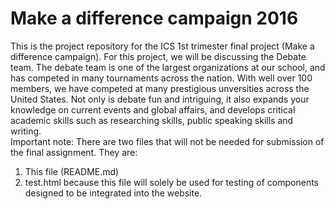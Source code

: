 # Make a difference campaign 2016
This is the project repository for the ICS 1st trimester final project (Make a difference campaign). For this project, we will be discussing the Debate team. The debate team is one of the largest organizations at our school, and has competed in many tournaments across the nation. With well over 100 members, we have competed at many prestigious unversities across the United States. 
Not only is debate fun and intriguing, it also expands your knowledge on current events and global affairs, and develops critical academic skills such as researching skills, public speaking skills and writing. 
<br>
Important note: There are two files that will not be needed for submission of the final assignment. They are:
<ol>
<li> This file (README.md) </li>
<li> test.html because this file will solely be used for testing of components designed to be integrated into the website. </li>
</ol>
